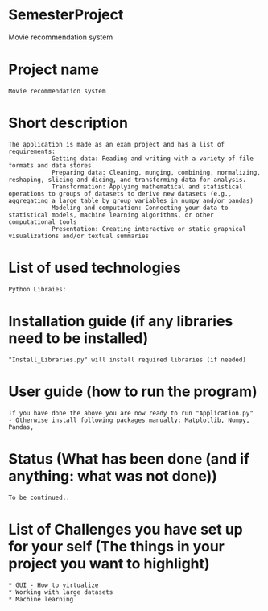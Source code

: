 # SemesterProject
Movie recommendation system


# Project name
    Movie recommendation system
# Short description
    The application is made as an exam project and has a list of requirements:
                Getting data: Reading and writing with a variety of file formats and data stores.
                Preparing data: Cleaning, munging, combining, normalizing, reshaping, slicing and dicing, and transforming data for analysis.
                Transformation: Applying mathematical and statistical operations to groups of datasets to derive new datasets (e.g., aggregating a large table by group variables in numpy and/or pandas)
                Modeling and computation: Connecting your data to statistical models, machine learning algorithms, or other computational tools
                Presentation: Creating interactive or static graphical visualizations and/or textual summaries

# List of used technologies
    Python Libraies:
    

# Installation guide (if any libraries need to be installed)
    
    "Install_Libraries.py" will install required libraries (if needed)

# User guide (how to run the program)
    If you have done the above you are now ready to run "Application.py"
    - Otherwise install following packages manually: Matplotlib, Numpy, Pandas, 

# Status (What has been done (and if anything: what was not done))
    To be continued..

#  List of Challenges you have set up for your self (The things in your project you want to highlight)
    * GUI - How to virtualize
    * Working with large datasets
    * Machine learning
